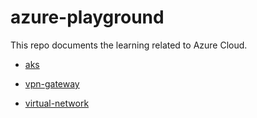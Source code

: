 # azure-playground


This repo documents the learning related to Azure Cloud.

- [aks](./aks/Readme.md)

- [vpn-gateway](./vpn-gateway/Readme.md)

- [virtual-network](./virtual-network/Readme.md)
